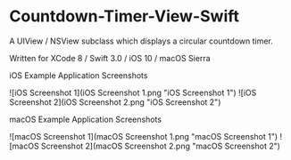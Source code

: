 # Countdown-Timer-View-Swift
A UIView / NSView subclass which displays a circular countdown timer.

Written for XCode 8 / Swift 3.0 / iOS 10 / macOS Sierra

iOS Example Application Screenshots

![iOS Screenshot 1](iOS Screenshot 1.png "iOS Screenshot 1")
![iOS Screenshot 2](iOS Screenshot 2.png "iOS Screenshot 2")

macOS Example Application Screenshots

![macOS Screenshot 1](macOS Screenshot 1.png "macOS Screenshot 1")
![macOS Screenshot 2](macOS Screenshot 2.png "macOS Screenshot 2")
